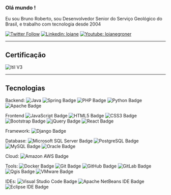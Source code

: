 ### Olá mundo !

Eu sou Bruno Roberto, sou Desenvolvedor Senior do Serviço Geológico do Brasil, e trabalho com tecnologia desde 2004


[![Twitter Follow](https://img.shields.io/twitter/follow/BrunoRoberto?style=social)](https://twitter.com/BrunoRoberto)
[![Linkedin: loiane](https://img.shields.io/badge/-Linkedin-blue?style=flat-square&logo=Linkedin&logoColor=white&link=https://www.linkedin.com/in/brunorfcunha/)](https://www.linkedin.com/in/brunorfcunha/)
[![Youtube: loianegroner](https://img.shields.io/badge/-Youtube-red?style=flat-square&logo=Youtube&logoColor=white&link=http://youtube.com/BrunoRobertoCunha)](http://youtube.com/BrunoRobertoCunha)
____
## Certificação
![Itil V3](https://img.shields.io/badge/Itil%20V3-3776AB?style=flat&logo=Itil%20V3)


____
## Tecnologias
Backend: 
![Java](https://img.shields.io/badge/-Java-007396?style=flat-square&logo=java)
![Spring Badge](https://img.shields.io/badge/Spring-6DB33F?logo=spring&logoColor=fff&style=flat)
![PHP Badge](https://img.shields.io/badge/PHP-777BB4?logo=php&logoColor=fff&style=flat)
![Python Badge](https://img.shields.io/badge/Python-3776AB?logo=python&logoColor=fff&style=flat)
![Apache Badge](https://img.shields.io/badge/Apache-D22128?logo=apache&logoColor=fff&style=flat)

Frontend
![JavaScript Badge](https://img.shields.io/badge/JavaScript-F7DF1E?logo=javascript&logoColor=000&style=flat)
![HTML5 Badge](https://img.shields.io/badge/HTML5-E34F26?logo=html5&logoColor=fff&style=flat)
![CSS3 Badge](https://img.shields.io/badge/CSS3-1572B6?logo=css3&logoColor=fff&style=flat)
![Bootstrap Badge](https://img.shields.io/badge/Bootstrap-7952B3?logo=bootstrap&logoColor=fff&style=flat)
![jQuery Badge](https://img.shields.io/badge/jQuery-0769AD?logo=jquery&logoColor=fff&style=flat)
![React Badge](https://img.shields.io/badge/React-61DAFB?logo=react&logoColor=000&style=flat)

Framework:
![Django Badge](https://img.shields.io/badge/Django-092E20?logo=django&logoColor=fff&style=flat)

Database:
![Microsoft SQL Server Badge](https://img.shields.io/badge/Microsoft%20SQL%20Server-CC2927?logo=microsoftsqlserver&logoColor=fff&style=flat)
![PostgreSQL Badge](https://img.shields.io/badge/PostgreSQL-4169E1?logo=postgresql&logoColor=fff&style=flat)
![MySQL Badge](https://img.shields.io/badge/MySQL-4479A1?logo=mysql&logoColor=fff&style=flat)
![Oracle Badge](https://img.shields.io/badge/Oracle-F80000?logo=oracle&logoColor=fff&style=flat)

Cloud:
![Amazon AWS Badge](https://img.shields.io/badge/Amazon%20AWS-232F3E?logo=amazonaws&logoColor=fff&style=flat)

Tools:
![Docker Badge](https://img.shields.io/badge/Docker-2496ED?logo=docker&logoColor=fff&style=flat)
![Git Badge](https://img.shields.io/badge/Git-F05032?logo=git&logoColor=fff&style=flat)
![GitHub Badge](https://img.shields.io/badge/GitHub-181717?logo=github&logoColor=fff&style=flat)
![GitLab Badge](https://img.shields.io/badge/GitLab-FC6D26?logo=gitlab&logoColor=fff&style=flat)
![Qgis Badge](https://img.shields.io/badge/Qgis-589632?logo=qgis&logoColor=fff&style=flat)
![VMware Badge](https://img.shields.io/badge/VMware-607078?logo=vmware&logoColor=fff&style=flat)

IDEs:
![Visual Studio Code Badge](https://img.shields.io/badge/Visual%20Studio%20Code-007ACC?logo=visualstudiocode&logoColor=fff&style=flat)
![Apache NetBeans IDE Badge](https://img.shields.io/badge/Apache%20NetBeans%20IDE-1B6AC6?logo=apachenetbeanside&logoColor=fff&style=flat)
![Eclipse IDE Badge](https://img.shields.io/badge/Eclipse%20IDE-2C2255?logo=eclipseide&logoColor=fff&style=flat)


